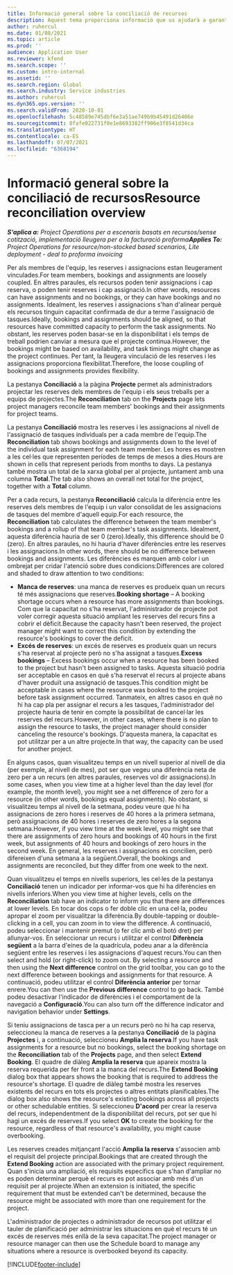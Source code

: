 ```yaml
---
title: Informació general sobre la conciliació de recursos
description: Aquest tema proporciona informació que us ajudarà a garantir que les reserves i assignacions de recursos per a projectes estan alineades.
author: ruhercul
ms.date: 01/08/2021
ms.topic: article
ms.prod: ''
audience: Application User
ms.reviewer: kfend
ms.search.scope: ''
ms.custom: intro-internal
ms.assetid: ''
ms.search.region: Global
ms.search.industry: Service industries
ms.author: ruhercul
ms.dyn365.ops.version: ''
ms.search.validFrom: 2020-10-01
ms.openlocfilehash: 5c48589e745dbf6e3a51ae749b9b45491d26406e
ms.sourcegitcommit: 0fafe022731f0e1e8693382ff906e3f8541d34ca
ms.translationtype: HT
ms.contentlocale: ca-ES
ms.lasthandoff: 07/07/2021
ms.locfileid: "6368194"
---
```

# <a name="resource-reconciliation-overview"></a><span data-ttu-id="b2f7a-103">Informació general sobre la conciliació de recursos</span><span class="sxs-lookup"><span data-stu-id="b2f7a-103">Resource reconciliation overview</span></span>

<span data-ttu-id="b2f7a-104">_**S'aplica a:** Project Operations per a escenaris basats en recursos/sense cotització, implementació lleugera per a la facturació proforma_</span><span class="sxs-lookup"><span data-stu-id="b2f7a-104">_**Applies To:** Project Operations for resource/non-stocked based scenarios, Lite deployment - deal to proforma invoicing_</span></span>

<span data-ttu-id="b2f7a-105">Per als membres de l'equip, les reserves i assignacions estan lleugerament vinculades.</span><span class="sxs-lookup"><span data-stu-id="b2f7a-105">For team members, bookings and assignments are loosely coupled.</span></span> <span data-ttu-id="b2f7a-106">En altres paraules, els recursos poden tenir assignacions i cap reserva, o poden tenir reserves i cap assignació.</span><span class="sxs-lookup"><span data-stu-id="b2f7a-106">In other words, resources can have assignments and no bookings, or they can have bookings and no assignments.</span></span> <span data-ttu-id="b2f7a-107">Idealment, les reserves i assignacions s'han d'alinear perquè els recursos tinguin capacitat confirmada de dur a terme l'assignació de tasques.</span><span class="sxs-lookup"><span data-stu-id="b2f7a-107">Ideally, bookings and assignments should be aligned, so that resources have committed capacity to perform the task assignments.</span></span> <span data-ttu-id="b2f7a-108">No obstant, les reserves poden basar-se en la disponibilitat i els temps de treball podrien canviar a mesura que el projecte continua.</span><span class="sxs-lookup"><span data-stu-id="b2f7a-108">However, the bookings might be based on availability, and task timings might change as the project continues.</span></span> <span data-ttu-id="b2f7a-109">Per tant, la lleugera vinculació de les reserves i les assignacions proporciona flexibilitat.</span><span class="sxs-lookup"><span data-stu-id="b2f7a-109">Therefore, the loose coupling of bookings and assignments provides flexibility.</span></span>

<span data-ttu-id="b2f7a-110">La pestanya **Conciliació** a la pàgina **Projecte** permet als administradors projectar les reserves dels membres de l'equip i els seus treballs per a equips de projectes.</span><span class="sxs-lookup"><span data-stu-id="b2f7a-110">The **Reconciliation** tab on the **Projects** page lets project managers reconcile team members' bookings and their assignments for project teams.</span></span>

<span data-ttu-id="b2f7a-111">La pestanya **Conciliació** mostra les reserves i les assignacions al nivell de l'assignació de tasques individuals per a cada membre de l'equip.</span><span class="sxs-lookup"><span data-stu-id="b2f7a-111">The **Reconciliation** tab shows bookings and assignments down to the level of the individual task assignment for each team member.</span></span> <span data-ttu-id="b2f7a-112">Les hores es mostren a les cel·les que representen períodes de temps de mesos a dies.</span><span class="sxs-lookup"><span data-stu-id="b2f7a-112">Hours are shown in cells that represent periods from months to days.</span></span> <span data-ttu-id="b2f7a-113">La pestanya també mostra un total de la xarxa global per al projecte, juntament amb una columna **Total**.</span><span class="sxs-lookup"><span data-stu-id="b2f7a-113">The tab also shows an overall net total for the project, together with a **Total** column.</span></span>

<span data-ttu-id="b2f7a-114">Per a cada recurs, la pestanya **Reconciliació** calcula la diferència entre les reserves dels membres de l'equip i un valor consolidat de les assignacions de tasques del membre d'aquell equip.</span><span class="sxs-lookup"><span data-stu-id="b2f7a-114">For each resource, the **Reconciliation** tab calculates the difference between the team member's bookings and a rollup of that team member's task assignments.</span></span> <span data-ttu-id="b2f7a-115">Idealment, aquesta diferència hauria de ser 0 (zero).</span><span class="sxs-lookup"><span data-stu-id="b2f7a-115">Ideally, this difference should be 0 (zero).</span></span> <span data-ttu-id="b2f7a-116">En altres paraules, no hi hauria d'haver diferències entre les reserves i les assignacions.</span><span class="sxs-lookup"><span data-stu-id="b2f7a-116">In other words, there should be no difference between bookings and assignments.</span></span> <span data-ttu-id="b2f7a-117">Les diferències es marquen amb color i un ombrejat per cridar l'atenció sobre dues condicions:</span><span class="sxs-lookup"><span data-stu-id="b2f7a-117">Differences are colored and shaded to draw attention to two conditions:</span></span>

- <span data-ttu-id="b2f7a-118">**Manca de reserves**: una manca de reserves es produeix quan un recurs té més assignacions que reserves.</span><span class="sxs-lookup"><span data-stu-id="b2f7a-118">**Booking shortage** – A booking shortage occurs when a resource has more assignments than bookings.</span></span> <span data-ttu-id="b2f7a-119">Com que la capacitat no s'ha reservat, l'administrador de projecte pot voler corregir aquesta situació ampliant les reserves del recurs fins a cobrir el dèficit.</span><span class="sxs-lookup"><span data-stu-id="b2f7a-119">Because the capacity hasn't been reserved, the project manager might want to correct this condition by extending the resource's bookings to cover the deficit.</span></span>
- <span data-ttu-id="b2f7a-120">**Excés de reserves**: un excés de reserves es produeix quan un recurs s'ha reservat al projecte però no s'ha assignat a tasques.</span><span class="sxs-lookup"><span data-stu-id="b2f7a-120">**Excess bookings** – Excess bookings occur when a resource has been booked to the project but hasn't been assigned to tasks.</span></span> <span data-ttu-id="b2f7a-121">Aquesta situació podria ser acceptable en casos en què s'ha reservat el recurs al projecte abans d'haver produït una assignació de tasques.</span><span class="sxs-lookup"><span data-stu-id="b2f7a-121">This condition might be acceptable in cases where the resource was booked to the project before task assignment occurred.</span></span> <span data-ttu-id="b2f7a-122">Tanmateix, en altres casos en què no hi ha cap pla per assignar el recurs a les tasques, l'administrador del projecte hauria de tenir en compte la possibilitat de cancel·lar les reserves del recurs.</span><span class="sxs-lookup"><span data-stu-id="b2f7a-122">However, in other cases, where there is no plan to assign the resource to tasks, the project manager should consider canceling the resource's bookings.</span></span> <span data-ttu-id="b2f7a-123">D'aquesta manera, la capacitat es pot utilitzar per a un altre projecte.</span><span class="sxs-lookup"><span data-stu-id="b2f7a-123">In that way, the capacity can be used for another project.</span></span>

<span data-ttu-id="b2f7a-124">En alguns casos, quan visualitzeu temps en un nivell superior al nivell de dia (per exemple, al nivell de mes), pot ser que vegeu una diferència neta de zero per a un recurs (en altres paraules, reserves vol dir assignacions).</span><span class="sxs-lookup"><span data-stu-id="b2f7a-124">In some cases, when you view time at a higher level than the day level (for example, the month level), you might see a net difference of zero for a resource (in other words, bookings equal assignments).</span></span> <span data-ttu-id="b2f7a-125">No obstant, si visualitzeu temps al nivell de la setmana, podeu veure que hi ha assignacions de zero hores i reserves de 40 hores a la primera setmana, però assignacions de 40 hores i reserves de zero hores a la segona setmana.</span><span class="sxs-lookup"><span data-stu-id="b2f7a-125">However, if you view time at the week level, you might see that there are assignments of zero hours and bookings of 40 hours in the first week, but assignments of 40 hours and bookings of zero hours in the second week.</span></span> <span data-ttu-id="b2f7a-126">En general, les reserves i assignacions es concilien, però difereixen d'una setmana a la següent.</span><span class="sxs-lookup"><span data-stu-id="b2f7a-126">Overall, the bookings and assignments are reconciled, but they differ from one week to the next.</span></span>

<span data-ttu-id="b2f7a-127">Quan visualitzeu el temps en nivells superiors, les cel·les de la pestanya **Conciliació** tenen un indicador per informar-vos que hi ha diferències en nivells inferiors.</span><span class="sxs-lookup"><span data-stu-id="b2f7a-127">When you view time at higher levels, cells on the **Reconciliation** tab have an indicator to inform you that there are differences at lower levels.</span></span> <span data-ttu-id="b2f7a-128">En tocar dos cops o fer doble clic en una cel·la, podeu apropar el zoom per visualitzar la diferència.</span><span class="sxs-lookup"><span data-stu-id="b2f7a-128">By double-tapping or double-clicking in a cell, you can zoom in to view the difference.</span></span> <span data-ttu-id="b2f7a-129">A continuació, podeu seleccionar i mantenir premut (o fer clic amb el botó dret) per allunyar-vos. En seleccionar un recurs i utilitzar el control **Diferència següent** a la barra d'eines de la quadrícula, podeu anar a la diferència següent entre les reserves i les assignacions d'aquest recurs.</span><span class="sxs-lookup"><span data-stu-id="b2f7a-129">You can then select and hold (or right-click) to zoom out. By selecting a resource and then using the **Next difference** control on the grid toolbar, you can go to the next difference between bookings and assignments for that resource.</span></span> <span data-ttu-id="b2f7a-130">A continuació, podeu utilitzar el control **Diferència anterior** per tornar enrere.</span><span class="sxs-lookup"><span data-stu-id="b2f7a-130">You can then use the **Previous difference** control to go back.</span></span> <span data-ttu-id="b2f7a-131">També podeu desactivar l'indicador de diferències i el comportament de la navegació a **Configuració**.</span><span class="sxs-lookup"><span data-stu-id="b2f7a-131">You can also turn off the difference indicator and navigation behavior under **Settings**.</span></span>

<span data-ttu-id="b2f7a-132">Si teniu assignacions de tasca per a un recurs però no hi ha cap reserva, seleccioneu la manca de reserves a la pestanya **Conciliació** de la pàgina **Projectes** i, a continuació, seleccioneu **Amplia la reserva**.</span><span class="sxs-lookup"><span data-stu-id="b2f7a-132">If you have task assignments for a resource but no bookings, select the booking shortage on the **Reconciliation** tab of the **Projects** page, and then select **Extend Booking**.</span></span> <span data-ttu-id="b2f7a-133">El quadre de diàleg **Amplia la reserva** que apareix mostra la reserva requerida per fer front a la manca del recurs.</span><span class="sxs-lookup"><span data-stu-id="b2f7a-133">The **Extend Booking** dialog box that appears shows the booking that is required to address the resource's shortage.</span></span> <span data-ttu-id="b2f7a-134">El quadre de diàleg també mostra les reserves existents del recurs en tots els projectes o altres entitats planificables.</span><span class="sxs-lookup"><span data-stu-id="b2f7a-134">The dialog box also shows the resource's existing bookings across all projects or other schedulable entities.</span></span> <span data-ttu-id="b2f7a-135">Si seleccioneu **D'acord** per crear la reserva del recurs, independentment de la disponibilitat del recurs, pot ser que hi hagi un excés de reserves.</span><span class="sxs-lookup"><span data-stu-id="b2f7a-135">If you select **OK** to create the booking for the resource, regardless of that resource's availability, you might cause overbooking.</span></span>

<span data-ttu-id="b2f7a-136">Les reserves creades mitjançant l'acció **Amplia la reserva** s'associen amb el requisit del projecte principal.</span><span class="sxs-lookup"><span data-stu-id="b2f7a-136">Bookings that are created through the **Extend Booking** action are associated with the primary project requirement.</span></span> <span data-ttu-id="b2f7a-137">Quan s'inicia una ampliació, els requisits específics que s'han d'ampliar no es poden determinar perquè el recurs es pot associar amb més d'un requisit per al projecte.</span><span class="sxs-lookup"><span data-stu-id="b2f7a-137">When an extension is initiated, the specific requirement that must be extended can't be determined, because the resource might be associated with more than one requirement for the project.</span></span>

<span data-ttu-id="b2f7a-138">L'administrador de projectes o administrador de recursos pot utilitzar el tauler de planificació per administrar les situacions en què el recurs té un excés de reserves més enllà de la seva capacitat.</span><span class="sxs-lookup"><span data-stu-id="b2f7a-138">The project manager or resource manager can then use the Schedule board to manage any situations where a resource is overbooked beyond its capacity.</span></span>


[!INCLUDE[footer-include](../includes/footer-banner.md)]